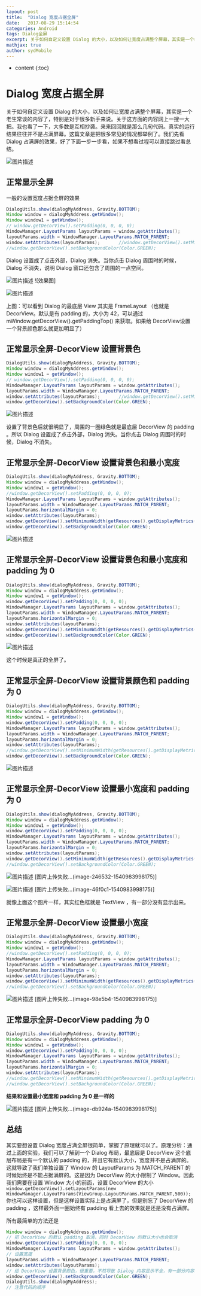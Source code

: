 ```yaml
---
layout: post
title:  "Dialog 宽度占据全屏"
date:   2017-08-29 15:14:54
categories: Android
tags: Dialog全屏
excerpt: 关于如何自定义设置 Dialog 的大小，以及如何让宽度占满整个屏幕，其实是一个老生常谈的内容了，特别是对于很多新手来说。关于这方面的内容网上一搜一大把
mathjax: true
author: sydMobile
---
```

* content
{:toc}








# Dialog 宽度占据全屏

关于如何自定义设置 Dialog 的大小，以及如何让宽度占满整个屏幕，其实是一个老生常谈的内容了，特别是对于很多新手来说。关于这方面的内容网上一搜一大把。我也看了一下，大多数是互相抄袭。来来回回就是那么几句代码。真实的运行结果往往并不是占满屏幕。这篇文章是把很多常见的情况都举例了。我们先看 Dialog 占满屏的效果，好了下面一步一步看，如果不想看过程可以直接跳过看总结。


![图片描述](http://upload-images.jianshu.io/upload_images/6737388-bab9f4c0626814bc.jpg?imageMogr2/auto-orient/strip%7CimageView2/2/w/1240)




## 正常显示全屏

一般的设置宽度占据全屏的效果

```java
DialogUtils.show(dialogMyAddress, Gravity.BOTTOM);
Window window = dialogMyAddress.getWindow();
Window window1 = getWindow();
// window.getDecorView().setPadding(0, 0, 0, 0);
WindowManager.LayoutParams layoutParams = window.getAttributes();
layoutParams.width = WindowManager.LayoutParams.MATCH_PARENT;
window.setAttributes(layoutParams);       //window.getDecorView().setMinimumWidth(getResources().getDisplayMetrics().widthPixels);
//window.getDecorView().setBackgroundColor(Color.GREEN);
```

Dialog 设置成了点击外部，Dialog 消失。当你点击 Dialog 周围时的时候，Dialog 不消失，说明 Dialog 窗口还包含了周围的一点空间。


![图片描述](http://upload-images.jianshu.io/upload_images/6737388-f944dcd6c39c1171.jpg?imageMogr2/auto-orient/strip%7CimageView2/2/w/1240)
![效果图]


![图片描述](http://upload-images.jianshu.io/upload_images/6737388-1e3d65246e01e6b4.jpg?imageMogr2/auto-orient/strip%7CimageView2/2/w/1240)

上图：可以看到 Dialog 的最底层 View 其实是 FrameLayout （也就是 DecorView。默认是有 padding 的，大小为 42，可以通过 mWindow.getDecorView().getPaddingTop()  来获取。如果给 DecorView设置一个背景颜色那么就更加明显了）

## 正常显示全屏-DecorView 设置背景色

```java
DialogUtils.show(dialogMyAddress, Gravity.BOTTOM);
Window window = dialogMyAddress.getWindow();
Window window1 = getWindow();
// window.getDecorView().setPadding(0, 0, 0, 0);
WindowManager.LayoutParams layoutParams = window.getAttributes();
layoutParams.width = WindowManager.LayoutParams.MATCH_PARENT;
window.setAttributes(layoutParams);       //window.getDecorView().setMinimumWidth(getResources().getDisplayMetrics().widthPixels);
window.getDecorView().setBackgroundColor(Color.GREEN);
```


![图片描述](http://upload-images.jianshu.io/upload_images/6737388-e1aea7079615ec3c.jpg?imageMogr2/auto-orient/strip%7CimageView2/2/w/1240)


设置了背景色后就很明显了，周围的一圈绿色就是最底层 DecorView 的 padding 。所以 Dialog 设置成了点击外部，Dialog 消失。当你点击 Dialog 周围时的时候，Dialog 不消失。

## 正常显示全屏-DecorView 设置背景色和最小宽度

```java
DialogUtils.show(dialogMyAddress, Gravity.BOTTOM);
Window window = dialogMyAddress.getWindow();
Window window1 = getWindow();
//window.getDecorView().setPadding(0, 0, 0, 0);
WindowManager.LayoutParams layoutParams = window.getAttributes();
layoutParams.width = WindowManager.LayoutParams.MATCH_PARENT;
layoutParams.horizontalMargin = 0;
window.setAttributes(layoutParams);
window.getDecorView().setMinimumWidth(getResources().getDisplayMetrics().widthPixels);
window.getDecorView().setBackgroundColor(Color.GREEN);
```


![图片描述](http://upload-images.jianshu.io/upload_images/6737388-2c0cea1e89eb32ef.jpg?imageMogr2/auto-orient/strip%7CimageView2/2/w/1240)




## 正常显示全屏-DecorView 设置背景色和最小宽度和 padding 为 0

```java
DialogUtils.show(dialogMyAddress, Gravity.BOTTOM);
Window window = dialogMyAddress.getWindow();
Window window1 = getWindow();
window.getDecorView().setPadding(0, 0, 0, 0);
WindowManager.LayoutParams layoutParams = window.getAttributes();
layoutParams.width = WindowManager.LayoutParams.MATCH_PARENT;
layoutParams.horizontalMargin = 0;
window.setAttributes(layoutParams);
window.getDecorView().setMinimumWidth(getResources().getDisplayMetrics().widthPixels);
window.getDecorView().setBackgroundColor(Color.GREEN);
```


![图片描述](http://upload-images.jianshu.io/upload_images/6737388-851534c9ec8582b9.jpg?imageMogr2/auto-orient/strip%7CimageView2/2/w/1240)


这个时候是真正的全屏了。

## 正常显示全屏-DecorView 设置背景颜色和 padding 为 0

```java
DialogUtils.show(dialogMyAddress, Gravity.BOTTOM);
Window window = dialogMyAddress.getWindow();
Window window1 = getWindow();
window.getDecorView().setPadding(0, 0, 0, 0);
WindowManager.LayoutParams layoutParams = window.getAttributes();
layoutParams.width = WindowManager.LayoutParams.MATCH_PARENT;
layoutParams.horizontalMargin = 0;
window.setAttributes(layoutParams);
//window.getDecorView().setMinimumWidth(getResources().getDisplayMetrics().widthPixels);
window.getDecorView().setBackgroundColor(Color.GREEN);
```


![图片描述](http://upload-images.jianshu.io/upload_images/6737388-c354088fb8f34e7c.jpg?imageMogr2/auto-orient/strip%7CimageView2/2/w/1240)





## 正常显示全屏-DecorView 设置最小宽度和 padding 为 0

```java
DialogUtils.show(dialogMyAddress, Gravity.BOTTOM);
Window window = dialogMyAddress.getWindow();
Window window1 = getWindow();
window.getDecorView().setPadding(0, 0, 0, 0);
WindowManager.LayoutParams layoutParams = window.getAttributes();
layoutParams.width = WindowManager.LayoutParams.MATCH_PARENT;
layoutParams.horizontalMargin = 0;
window.setAttributes(layoutParams);
window.getDecorView().setMinimumWidth(getResources().getDisplayMetrics().widthPixels);
//window.getDecorView().setBackgroundColor(Color.GREEN);
```



![图片描述](http://upload-images.jianshu.io/upload_images/6737388-05503b9a1f680b99.jpg?imageMogr2/auto-orient/strip%7CimageView2/2/w/1240)
[图片上传失败...(image-246532-1540983998175)]


![图片描述](http://upload-images.jianshu.io/upload_images/6737388-46665f7b4b02b344.jpg?imageMogr2/auto-orient/strip%7CimageView2/2/w/1240)
[图片上传失败...(image-46f0c1-1540983998175)]

就像上面这个图片一样，其实红色框就是 TextView ，有一部分没有显示出来。

## 正常显示全屏-DecorView 设置最小宽度

```java
DialogUtils.show(dialogMyAddress, Gravity.BOTTOM);
Window window = dialogMyAddress.getWindow();
Window window1 = getWindow();
//window.getDecorView().setPadding(0, 0, 0, 0);
WindowManager.LayoutParams layoutParams = window.getAttributes();
layoutParams.width = WindowManager.LayoutParams.MATCH_PARENT;
layoutParams.horizontalMargin = 0;
window.setAttributes(layoutParams);
window.getDecorView().setMinimumWidth(getResources().getDisplayMetrics().widthPixels);
//window.getDecorView().setBackgroundColor(Color.GREEN);
```

![图片描述](http://upload-images.jianshu.io/upload_images/6737388-52825148251b5981.jpg?imageMogr2/auto-orient/strip%7CimageView2/2/w/1240)
[图片上传失败...(image-98e5b4-1540983998175)]





## 正常显示全屏-DecorView padding 为 0



```java
DialogUtils.show(dialogMyAddress, Gravity.BOTTOM);
Window window = dialogMyAddress.getWindow();
Window window1 = getWindow();
window.getDecorView().setPadding(0, 0, 0, 0);
WindowManager.LayoutParams layoutParams = window.getAttributes();
layoutParams.width = WindowManager.LayoutParams.MATCH_PARENT;
layoutParams.horizontalMargin = 0;
window.setAttributes(layoutParams);
//window.getDecorView().setMinimumWidth(getResources().getDisplayMetrics().widthPixels);
//window.getDecorView().setBackgroundColor(Color.GREEN);
```

**结果和设置最小宽度和 padding 为 0 是一样的**


![图片描述](http://upload-images.jianshu.io/upload_images/6737388-6bc870d045da896d.jpg?imageMogr2/auto-orient/strip%7CimageView2/2/w/1240)
[图片上传失败...(image-db924a-1540983998175)]







## 总结

其实要想设置 Dialog  宽度占满全屏很简单，掌握了原理就可以了。原理分析：通过上面的实验，我们可以了解到一个 Dialog 布局，最底层是 DecorView 这个底层布局是有一个默认的 padding 的，并且它有默认大小，宽度并不是占满屏的。这就导致了我们单独设置了 Window 的 LayoutParams 为 MATCH_PARENT 的时候始终是不能占据满屏的。这是因为 DecorView 的大小限制了 Window。因此我们需要在设置 Window 大小的前面，设置 DecorView 的大小 `window.getDecorView().setLayoutParams(new WindowManager.LayoutParams(ViewGroup.LayoutParams.MATCH_PARENT,500));` 你也可以这样设置，但是这样设置实际上是占满屏了，但是别忘了 DecorView 的 padding ，这样最外面一圈始终有 padding 看上去的效果就是还是没有占满屏。

所有最简单的方法还是

```java
Window window = dialogMyAddress.getWindow();
// 把 DecorView 的默认 padding 取消，同时 DecorView 的默认大小也会取消
window.getDecorView().setPadding(0, 0, 0, 0);
WindowManager.LayoutParams layoutParams = window.getAttributes();
// 设置宽度
layoutParams.width = WindowManager.LayoutParams.MATCH_PARENT;
window.setAttributes(layoutParams);
// 给 DecorView 设置背景颜色，很重要，不然导致 Dialog 内容显示不全，有一部分内容会充当 padding，上面例子有举出
window.getDecorView().setBackgroundColor(Color.GREEN);
DialogUtils.show(dialogMyAddress);
// 注意代码的顺序
```
